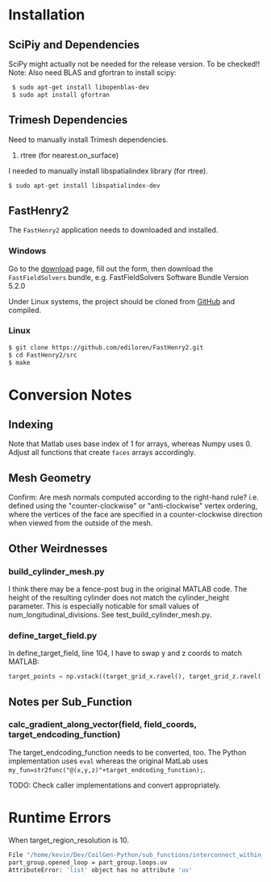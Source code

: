 # Installation
## SciPiy and Dependencies
SciPy might actually not be needed for the release version. To be checked!!
Note: Also need BLAS and gfortran to install scipy:
```bash
 $ sudo apt-get install libopenblas-dev
 $ sudo apt install gfortran
```

## Trimesh Dependencies
Need to manually install Trimesh dependencies.
1. rtree (for nearest.on_surface)

I needed to manually install libspatialindex library (for rtree).
```bash
$ sudo apt-get install libspatialindex-dev
```

## FastHenry2
The `FastHenry2` application needs to downloaded and installed.

### Windows
Go to the [download](https://www.fastfieldsolvers.com/download.htm) page, fill out the form, then download the
`FastFieldSolvers` bundle, e.g. FastFieldSolvers Software Bundle Version 5.2.0

Under Linux systems, the project should be cloned from [GitHub](https://github.com/ediloren/FastHenry2) and compiled.
### Linux
```bash
$ git clone https://github.com/ediloren/FastHenry2.git
$ cd FastHenry2/src
$ make
```

# Conversion Notes
## Indexing
Note that Matlab uses base index of 1 for arrays, whereas Numpy uses 0. Adjust all functions that create `faces` arrays accordingly.

## Mesh Geometry
Confirm: Are mesh normals computed according to the right-hand rule? i.e. defined using the "counter-clockwise" or "anti-clockwise"
vertex ordering, where the vertices of the face are specified in a counter-clockwise direction when viewed from the outside of the mesh.

## Other Weirdnesses
### build_cylinder_mesh.py
I think there may be a fence-post bug in the original MATLAB code. The height of the resulting
cylinder does not match the cylinder_height parameter. This is especially noticable for small
values of num_longitudinal_divisions. See test_build_cylinder_mesh.py.

### define_target_field.py
In define_target_field, line 104, I have to swap y and z coords to match MATLAB:
```python
target_points = np.vstack((target_grid_x.ravel(), target_grid_z.ravel(), target_grid_y.ravel()))
```



## Notes per Sub_Function
### calc_gradient_along_vector(field, field_coords, target_endcoding_function)
The target_endcoding_function needs to be converted, too. The Python implementation uses `eval` 
whereas the original MatLab uses `my_fun=str2func("@(x,y,z)"+target_endcoding_function);`.

TODO: Check caller implementations and convert appropriately.

# Runtime Errors
When target_region_resolution is 10.
``` bash
File "/home/kevin/Dev/CoilGen-Python/sub_functions/interconnect_within_groups.py", line 77, in interconnect_within_groups
part_group.opened_loop = part_group.loops.uv
AttributeError: 'list' object has no attribute 'uv'
```